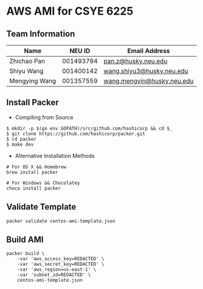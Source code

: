 # AWS AMI for CSYE 6225

## Team Information

| Name | NEU ID | Email Address |
| --- | --- | --- |
| Zhichao Pan | 001493794 | pan.z@husky.neu.edu |
| Shiyu Wang | 001400142 | wang.shiyu3@husky.neu.edu |
| Mengying Wang | 001357559 | wang.mengyin@husky.neu.edu |

## Install Packer
* Compiling from Source

```
$ mkdir -p $(go env GOPATH)/src/github.com/hashicorp && cd $_
$ git clone https://github.com/hashicorp/packer.git
$ cd packer
$ make dev
```

* Alternative Installation Methods

```
# For OS X && Homebrew
brew install packer

# For Windows && Chocolatey
choco install packer
```

## Validate Template

```
packer validate centos-ami-template.json
```

## Build AMI

```
packer build \
    -var 'aws_access_key=REDACTED' \
    -var 'aws_secret_key=REDACTED' \
    -var 'aws_region=us-east-1' \
    -var 'subnet_id=REDACTED' \
    centos-ami-template.json
```
